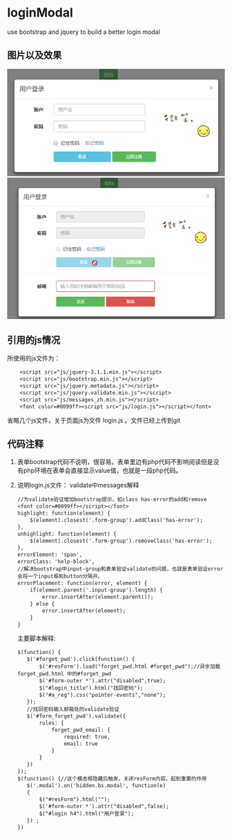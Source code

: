 # loginModal
use bootstrap and jquery to build a better login modal

## 图片以及效果
![点击按钮弹出模态框](https://github.com/GzhiYi/loginModal/blob/master/img/click%20button.png)
![点击忘记密码](https://github.com/GzhiYi/loginModal/blob/master/img/%E7%82%B9%E5%87%BB%E5%BF%98%E8%AE%B0%E5%AF%86%E7%A0%81.png)

## 引用的js情况
所使用的js文件为：
```
    <script src="js/jquery-3.1.1.min.js"></script>
    <script src="js/bootstrap.min.js"></script>
    <script src="js/jquery.metadata.js"></script>
    <script src="js/jquery.validate.min.js"></script>
    <script src="js/messages_zh.min.js"></script>
    <font color=#0099ff><script src="js/login.js"></script></font>
```
 省略几个js文件，关于页面js为文件 login.js 。文件已经上传到git
 
 ## 代码注释
 1. 表单bootstrap代码不说明，很容易。表单里边有php代码不影响阅读但是没有php环境在表单会直接显示value值，也就是一段php代码。
 2. 说明login.js文件：
    validate中messages解释
    ```
    //为validate验证增加bootstrap提示，如class has-error的add和remove
    <font color=#0099ff></script></font>
    highlight: function(element) {
        $(element).closest('.form-group').addClass('has-error');
    },
    unhighlight: function(element) {
        $(element).closest('.form-group').removeClass('has-error');
    },
    errorElement: 'span',
    errorClass: 'help-block',
    //解决bootstrap中input-group和表单验证validate的问题，也就是表单验证error会将一个input框和button分隔开。
    errorPlacement: function(error, element) {
        if(element.parent('.input-group').length) {
            error.insertAfter(element.parent());
        } else {
            error.insertAfter(element);
        }
    }
     ```
     
     主要脚本解释:
     ```
     $(function() {
        $('#forget_pwd').click(function() {
            $('#resForm').load("forget_pwd.html #forget_pwd");//异步加载forget_pwd.html 中的#forget_pwd
            $('#form-outer *').attr("disabled",true);
            $("#login_title").html("找回密码");
            $("#a_reg").css("pointer-events","none");
        });
        //找回密码输入邮箱处的validate验证
        $('#form_forget_pwd').validate({
            rules: {
                forget_pwd_email: {
                    required: true,
                    email: true
                }
            }
        })
    });
    $(function() {//这个模态框隐藏后触发，关闭resForm内容，起到重置的作用
        $('.modal').on('hidden.bs.modal', function(e)
        {
            $("#resForm").html("");
            $('#form-outer *').attr("disabled",false);
            $("#login h4").html("用户登录");
        }) ;
    })
    ```

 
